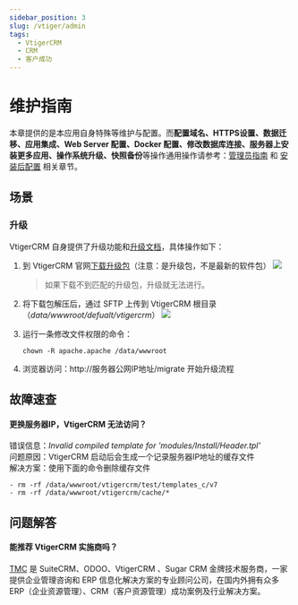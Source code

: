 ```yaml
---
sidebar_position: 3
slug: /vtiger/admin
tags:
  - VtigerCRM
  - CRM
  - 客户成功
---
```


# 维护指南

本章提供的是本应用自身特殊等维护与配置。而**配置域名、HTTPS设置、数据迁移、应用集成、Web Server 配置、Docker 配置、修改数据库连接、服务器上安装更多应用、操作系统升级、快照备份**等操作通用操作请参考：[管理员指南](../administrator) 和 [安装后配置](../installation/setup/) 相关章节。

## 场景

### 升级

VtigerCRM 自身提供了升级功能和[升级文档](http://community.vtiger.com/help/vtigercrm/administrators/migration.html)，具体操作如下：

1. 到 VtigerCRM 官网[下载升级包](https://www.vtiger.com/open-source-crm/download-open-source/)（注意：是升级包，不是最新的软件包）
   ![](http://libs.websoft9.com/Websoft9/DocsPicture/zh/vtigercrm/vtigercrm-dlupgradepack-websoft9.png)
   
   > 如果下载不到匹配的升级包，升级就无法进行。
  
2. 将下载包解压后，通过 SFTP 上传到 VtigerCRM 根目录（*data/wwwroot/defualt/vtigercrm*）
   ![](http://libs.websoft9.com/Websoft9/DocsPicture/zh/vtigercrm/vtigercrm-unzippatch-websoft9.png)

3. 运行一条修改文件权限的命令：
    ~~~
    chown -R apache.apache /data/wwwroot
    ~~~

4.  浏览器访问：http://服务器公网IP地址/migrate 开始升级流程


## 故障速查

#### 更换服务器IP，VtigerCRM 无法访问？

错误信息：*Invalid compiled template for 'modules/Install/Header.tpl'*  
问题原因：VtigerCRM 启动后会生成一个记录服务器IP地址的缓存文件    
解决方案：使用下面的命令删除缓存文件  

```
- rm -rf /data/wwwroot/vtigercrm/test/templates_c/v7
- rm -rf /data/wwwroot/vtigercrm/cache/*
```

## 问题解答

#### 能推荐 VtigerCRM 实施商吗？

[TMC](https://www.louishe.com/) 是 SuiteCRM、ODOO、VtigerCRM 、Sugar CRM 金牌技术服务商，一家提供企业管理咨询和 ERP 信息化解决方案的专业顾问公司，在国内外拥有众多 ERP（企业资源管理）、CRM（客户资源管理）成功案例及行业解决方案。

